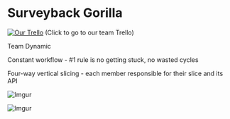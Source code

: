 Surveyback Gorilla
==================

[![Our Trello](http://snag.gy/q7MQk.jpg "Our Trello")](https://trello.com/b/mVXcCJeW/surveyback-gorilla)
(Click to go to our team Trello)

Team Dynamic

Constant workflow - #1 rule is no getting stuck, no wasted cycles

Four-way vertical slicing - each member responsible for their slice and its API


![Imgur](http://i.imgur.com/Qzy5yW8.jpg)

![Imgur](http://i.imgur.com/0TK3GzT.jpg)
